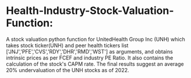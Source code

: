 # Health-Industry-Stock-Valuation-Function:
A stock valuation python function for UnitedHealth Group Inc (UNH) which takes stock ticker(UNH) and peer health tickers list ['JNJ','PFE','CVS','RDY','DHR','RMD','WST']
as arguments, and obtains intrinsic prices as per FCEF and industry PE Ratio. It also contains the calculation of the stock's CAPM rate. The final results suggest an average 20% undervaluation of the UNH stocks as of 2022.
